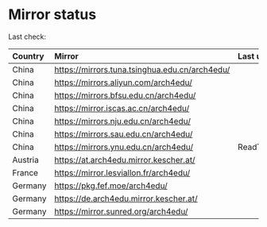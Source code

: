 <script src="./time.js"></script>
# Mirror status
Last check: <script type="text/javascript">localize(1689484703.6594675);</script>

|Country|Mirror|Last update|
|:------|:-----|:----------|
|China|https://mirrors.tuna.tsinghua.edu.cn/arch4edu/|<script type="text/javascript">localize(1689445979);</script>|
|China|https://mirrors.aliyun.com/arch4edu/|<script type="text/javascript">localize(1689402753);</script>|
|China|https://mirrors.bfsu.edu.cn/arch4edu/|<script type="text/javascript">localize(1689445979);</script>|
|China|https://mirror.iscas.ac.cn/arch4edu/|<script type="text/javascript">localize(1689445979);</script>|
|China|https://mirrors.nju.edu.cn/arch4edu/|<script type="text/javascript">localize(1689445979);</script>|
|China|https://mirrors.sau.edu.cn/arch4edu/|<script type="text/javascript">localize(1689445979);</script>|
|China|https://mirrors.ynu.edu.cn/arch4edu/|ReadTimeout|
|Austria|https://at.arch4edu.mirror.kescher.at/|<script type="text/javascript">localize(1689445979);</script>|
|France|https://mirror.lesviallon.fr/arch4edu/|<script type="text/javascript">localize(1689402753);</script>|
|Germany|https://pkg.fef.moe/arch4edu/|<script type="text/javascript">localize(1689445979);</script>|
|Germany|https://de.arch4edu.mirror.kescher.at/|<script type="text/javascript">localize(1689445979);</script>|
|Germany|https://mirror.sunred.org/arch4edu/|<script type="text/javascript">localize(1689445979);</script>|

<script src="./tablefilter/tablefilter.js"></script>
<script src="./table.js"></script>